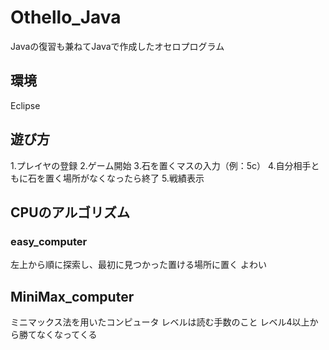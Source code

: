 # Othello_Java
Javaの復習も兼ねてJavaで作成したオセロプログラム

## 環境
Eclipse

## 遊び方
1.プレイヤの登録
2.ゲーム開始
3.石を置くマスの入力（例：5c）
4.自分相手ともに石を置く場所がなくなったら終了
5.戦績表示

## CPUのアルゴリズム
### easy_computer
左上から順に探索し、最初に見つかった置ける場所に置く
よわい

## MiniMax_computer
ミニマックス法を用いたコンピュータ
レベルは読む手数のこと
レベル4以上から勝てなくなってくる
